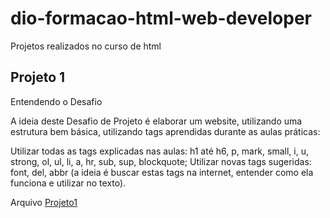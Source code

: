 # dio-formacao-html-web-developer
Projetos realizados no curso de html

## Projeto 1
Entendendo o Desafio
 
A ideia deste Desafio de Projeto é elaborar um website, utilizando uma estrutura bem básica, utilizando tags aprendidas durante as aulas práticas:
 
Utilizar todas as tags explicadas nas aulas: h1 até h6, p, mark, small, i, u, strong, ol, ul, li, a, hr, sub, sup, blockquote;
Utilizar novas tags sugeridas: font, del, abbr (a ideia é buscar estas tags na internet, entender como ela funciona e utilizar no texto).

Arquivo <a href="https://github.com/medinavi/dio-formacao-html-web-developer/blob/main/Projeto1.html">Projeto1</a>
